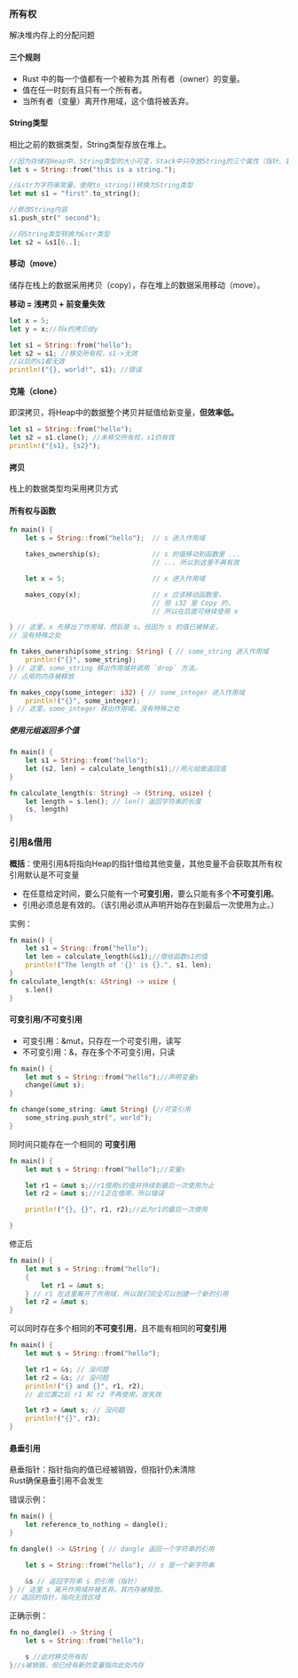 ### 所有权
解决堆内存上的分配问题
#### 三个规则
- Rust 中的每一个值都有一个被称为其 所有者（owner）的变量。
- 值在任一时刻有且只有一个所有者。
- 当所有者（变量）离开作用域，这个值将被丢弃。
#### String类型
相比之前的数据类型，String类型存放在堆上。
```rust
//因为存储在Heap中，String类型的大小可变，Stack中只存放String的三个属性（指针、容量、长度）
let s = String::from("this is a string.");

//&str为字符串常量，使用to_string()转换为String类型
let mut s1 = "first".to_string();

//修改String内容
s1.push_str(" second");

//将String类型转换为&str类型
let s2 = &s1[6..];
```
#### 移动（move）
储存在栈上的数据采用拷贝（copy），存在堆上的数据采用移动（move）。  

**移动 = 浅拷贝 + 前变量失效**
```rust
let x = 5;
let y = x;//将x的拷贝给y

let s1 = String::from("hello");
let s2 = s1; //移交所有权，s1->无效
//以后的s1都无效
println!("{}, world!", s1); //错误
```
#### 克隆（clone）
即深拷贝，将Heap中的数据整个拷贝并赋值给新变量，**但效率低。**  
```rust
let s1 = String::from("hello");
let s2 = s1.clone(); //未移交所有权，s1仍有效
println!("{s1}, {s2}");
```
#### 拷贝
栈上的数据类型均采用拷贝方式
#### 所有权与函数
```rust
fn main() {
    let s = String::from("hello");  // s 进入作用域

    takes_ownership(s);             // s 的值移动到函数里 ...
                                    // ... 所以到这里不再有效

    let x = 5;                      // x 进入作用域

    makes_copy(x);                  // x 应该移动函数里，
                                    // 但 i32 是 Copy 的，
                                    // 所以在后面可继续使用 x

} // 这里，x 先移出了作用域，然后是 s。但因为 s 的值已被移走，
// 没有特殊之处

fn takes_ownership(some_string: String) { // some_string 进入作用域
    println!("{}", some_string);
} // 这里，some_string 移出作用域并调用 `drop` 方法。
// 占用的内存被释放

fn makes_copy(some_integer: i32) { // some_integer 进入作用域
    println!("{}", some_integer);
} // 这里，some_integer 移出作用域。没有特殊之处
```
##### 使用元组返回多个值
```rust
fn main() {
    let s1 = String::from("hello");
    let (s2, len) = calculate_length(s1);//用元组做返回值
}

fn calculate_length(s: String) -> (String, usize) {
    let length = s.len(); // len() 返回字符串的长度
    (s, length)
}
```
### 引用&借用
**概括**：使用引用&将指向Heap的指针借给其他变量，其他变量不会获取其所有权  
引用默认是不可变量

- 在任意给定时间，要么只能有一个**可变引用**，要么只能有多个**不可变引用**。
- 引用必须总是有效的。（该引用必须从声明开始存在到最后一次使用为止。）  

实例：  
```rust
fn main() {
    let s1 = String::from("hello");
    let len = calculate_length(&s1);//借给函数s1的值
    println!("The length of '{}' is {}.", s1, len);
}
fn calculate_length(s: &String) -> usize {
    s.len()
}
```
#### 可变引用/不可变引用
- 可变引用：&mut，只存在一个可变引用，读写
- 不可变引用：&，存在多个不可变引用，只读
```rust
fn main() {
    let mut s = String::from("hello");//声明变量s
    change(&mut s);
}

fn change(some_string: &mut String) {//可变引用
    some_string.push_str(", world");
}
```
同时间只能存在一个相同的 **可变引用**
```rust
fn main() {
    let mut s = String::from("hello");//变量s

    let r1 = &mut s;//r1借用s的值并持续到最后一次使用为止
    let r2 = &mut s;//r1正在借用，所以错误

    println!("{}, {}", r1, r2);//此为r1的最后一次使用

}
```
修正后
```rust
fn main() {
    let mut s = String::from("hello");
    {
        let r1 = &mut s;
    } // r1 在这里离开了作用域，所以我们完全可以创建一个新的引用
    let r2 = &mut s;
}
```
可以同时存在多个相同的**不可变引用**，且不能有相同的**可变引用**
```rust
fn main() {
    let mut s = String::from("hello");

    let r1 = &s; // 没问题
    let r2 = &s; // 没问题
    println!("{} and {}", r1, r2);
    // 此位置之后 r1 和 r2 不再使用，故失效

    let r3 = &mut s; // 没问题
    println!("{}", r3);
}
```
#### 悬垂引用
悬垂指针：指针指向的值已经被销毁，但指针仍未清除  
Rust确保悬垂引用不会发生

错误示例：
```rust
fn main() {
    let reference_to_nothing = dangle();
}

fn dangle() -> &String { // dangle 返回一个字符串的引用

    let s = String::from("hello"); // s 是一个新字符串

    &s // 返回字符串 s 的引用（指针）
} // 这里 s 离开作用域并被丢弃。其内存被释放。
// 返回的指针，指向无效区域
```
正确示例：
```rust
fn no_dangle() -> String {
    let s = String::from("hello");

    s //此时移交所有权
}//s被销毁，但已经有新的变量指向此处内存
```